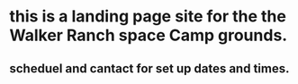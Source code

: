 # this is a landing page site for the the Walker Ranch space Camp grounds.

## scheduel and cantact for set up dates and times.

